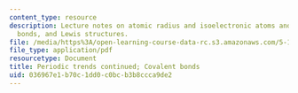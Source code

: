 ```yaml
---
content_type: resource
description: Lecture notes on atomic radius and isoelectronic atoms and ions, covalent
  bonds, and Lewis structures.
file: /media/https%3A/open-learning-course-data-rc.s3.amazonaws.com/5-111-principles-of-chemical-science-fall-2008/036967e1b70c1dd0c0bcb3b8ccca9de2_lecnotes10.pdf
file_type: application/pdf
resourcetype: Document
title: Periodic trends continued; Covalent bonds
uid: 036967e1-b70c-1dd0-c0bc-b3b8ccca9de2
---
```


